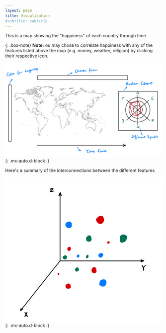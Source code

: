 ```yaml
---
layout: page
title: Visualization
#subtitle: subtitle
---
```


This is a map showing the "happiness" of each country through time.

{: .box-note}
**Note:** ou may chose to correlate happiness with any of the features listed above the map (e.g. money, weather, religion) by clicking their respective icon.

![Map of the world](./assets/img/map.jpeg){: .mx-auto.d-block :}


Here's a summary of the interconnections between the different features

![Interconnection](./assets/img/interconnection_3d.jpeg){: .mx-auto.d-block :}
